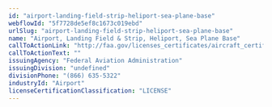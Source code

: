 ```yaml
---
id: "airport-landing-field-strip-heliport-sea-plane-base"
webflowId: "5f7728de5ef8c1673c019ebd"
urlSlug: "airport-landing-field-strip-heliport-sea-plane-base"
name: "Airport, Landing Field & Strip, Heliport, Sea Plane Base"
callToActionLink: "http://faa.gov/licenses_certificates/aircraft_certification/aircraft_registry/"
callToActionText: ""
issuingAgency: "Federal Aviation Administration"
issuingDivision: "undefined"
divisionPhone: "(866) 635-5322"
industryId: "Airport"
licenseCertificationClassification: "LICENSE"
---
```

